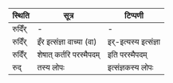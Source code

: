 | स्थिति | सूत्र | टिप्पणी |
| ----- | ------- | ------ |
| रुदिँर् | - | - |
| रुदिँर् | इँर इत्संज्ञा वाच्या (वा) | इर्-इत्यस्य इत्संज्ञा |
| रुदिँर् | शेषात् कर्तरि परस्मैपदम् | इति परस्मैपदम् |
| रुद् | तस्य लोपः | इत्संज्ञकस्य लोपः |
